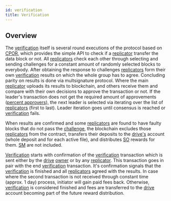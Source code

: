 ```yaml
---
id: verification
title: Verification
---
```


## Overview
The [verification](verification.md) itself is several round executions of the protocol based on [CPOR](../protocols/cpor.md), which provides the simple API to check if a [replicator](../roles/replicator.md) transfer the data block or not. All [replicators](../roles/replicator.md) check each other through selecting and sending challenges for a constant amount of randomly selected blocks to everybody. After obtaining the response to challenges [replicators](../roles/replicator.md) form their own [verification](verification.md) results on which the whole group has to agree. Concluding parity on results is done via multsignature protocol. Where the main [replicator](../roles/replicator.md) uploads its results to blockchain, and others receive them and compare with their own decisions to approve the transaction or not. If the leader's transaction does not get the required amount of approvements ([percent approvers](../built_in_features/drive/overview.md#percent-approvers)), the next leader is selected via iterating over the list of [replicators](../roles/replicator.md) (first to last). Leader iteration goes until consensus is reached or [verification](verification.md) fails.

When results are confirmed and some [replicators](../roles/replicator.md) are found to have faulty blocks that do not pass the [challenge](../built_in_features/challenge.md), the blockchain excludes those [replicators](../roles/replicator.md) from the contract, transfers their deposits to the [drive's](../built_in_features/drive/overview.md) account (whole deposit and for each active file), and distributes [SO](../getting_started/economy.md#so) rewards for them. [SM](../getting_started/economy.md#sm) are not included.

[Verification](verification.md) starts with confirmation of the [verification](verification.md) transaction which is sent either by the [drive](../built_in_features/drive/overview.md) [owner](../roles/owner.md) or by any [replicator](../roles/replicator.md). This transaction goes in pair with the end [verification](verification.md) transaction. It's confirmation signals that the [verification](verification.md) is finished and all [replicators](../roles/replicator.md) agreed with the results. In case where the second transaction is not received through constant time (approx. 1 day) process, initiator will gain paid fees back. Otherwise, [verification](verification.md) is considered finished and fees are transferred to the [drive](../built_in_features/drive/overview.md) account becoming part of the future reward distribution.
